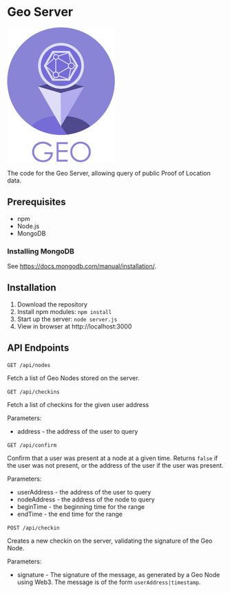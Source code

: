 # Geo Server

![logo](https://raw.githubusercontent.com/GeoProof/geoproof.github.io/master/img/geo_3.png)

The code for the Geo Server, allowing query of public Proof of Location data.

## Prerequisites

- npm
- Node.js
- MongoDB

### Installing MongoDB

See https://docs.mongodb.com/manual/installation/.

## Installation
1. Download the repository
2. Install npm modules: `npm install`
3. Start up the server: `node server.js`
4. View in browser at http://localhost:3000

## API Endpoints

`GET /api/nodes`

Fetch a list of Geo Nodes stored on the server.

`GET /api/checkins`

Fetch a list of checkins for the given user address

Parameters:

- address - the address of the user to query

`GET /api/confirm`

Confirm that a user was present at a node at a given time. Returns `false` if the user was not present, or the address of the user if the user was present.

Parameters:

- userAddress - the address of the user to query
- nodeAddress - the address of the node to query
- beginTime - the beginning time for the range
- endTime - the end time for the range

`POST /api/checkin`

Creates a new checkin on the server, validating the signature of the Geo Node.

Parameters:

- signature - The signature of the message, as generated by a Geo Node using Web3. The message is of the form `userAddress|timestamp`.
